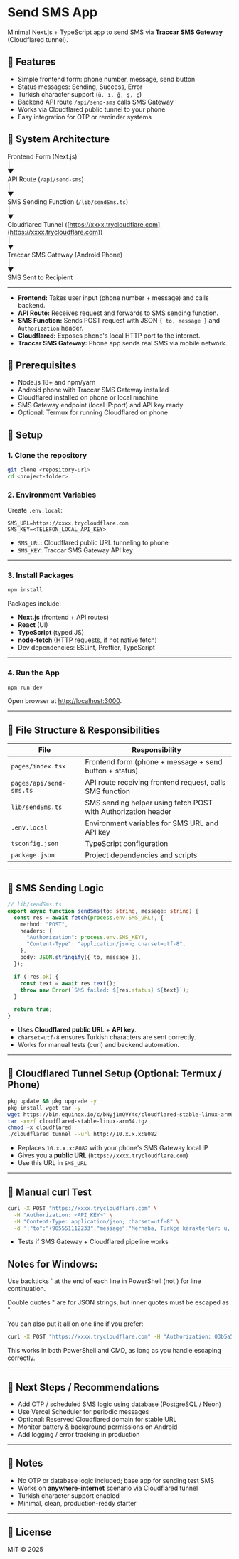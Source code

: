 # Send SMS App

Minimal Next.js + TypeScript app to send SMS via **Traccar SMS Gateway** (Cloudflared tunnel).


## 🔹 Features
- Simple frontend form: phone number, message, send button
- Status messages: Sending, Success, Error
- Turkish character support (`ü, ı, ğ, ş, ç`)
- Backend API route `/api/send-sms` calls SMS Gateway
- Works via Cloudflared public tunnel to your phone
- Easy integration for OTP or reminder systems


## 🔹 System Architecture

Frontend Form (Next.js)  
│  
▼  
API Route (`/api/send-sms`)  
│  
▼  
SMS Sending Function (`/lib/sendSms.ts`)  
│  
▼  
Cloudflared Tunnel ([https://xxxx.trycloudflare.com](https://xxxx.trycloudflare.com))  
│  
▼  
Traccar SMS Gateway (Android Phone)  
│  
▼  
SMS Sent to Recipient

---




- **Frontend:** Takes user input (phone number + message) and calls backend.
- **API Route:** Receives request and forwards to SMS sending function.
- **SMS Function:** Sends POST request with JSON `{ to, message }` and `Authorization` header.
- **Cloudflared:** Exposes phone's local HTTP port to the internet.
- **Traccar SMS Gateway:** Phone app sends real SMS via mobile network.



## 🔹 Prerequisites

- Node.js 18+ and npm/yarn
- Android phone with Traccar SMS Gateway installed
- Cloudflared installed on phone or local machine
- SMS Gateway endpoint (local IP:port) and API key ready
- Optional: Termux for running Cloudflared on phone



## 🔹 Setup

### 1. Clone the repository

```bash
git clone <repository-url>
cd <project-folder>
````

### 2. Environment Variables

Create `.env.local`:

```env
SMS_URL=https://xxxx.trycloudflare.com
SMS_KEY=<TELEFON_LOCAL_API_KEY>
```

* `SMS_URL`: Cloudflared public URL tunneling to phone
* `SMS_KEY`: Traccar SMS Gateway API key

---

### 3. Install Packages

```bash
npm install
```

Packages include:

* **Next.js** (frontend + API routes)
* **React** (UI)
* **TypeScript** (typed JS)
* **node-fetch** (HTTP requests, if not native fetch)
* Dev dependencies: ESLint, Prettier, TypeScript

---

### 4. Run the App

```bash
npm run dev
```

Open browser at [http://localhost:3000](http://localhost:3000).

---

## 🔹 File Structure & Responsibilities

| File                    | Responsibility                                                |
| ----------------------- | ------------------------------------------------------------- |
| `pages/index.tsx`       | Frontend form (phone + message + send button + status)        |
| `pages/api/send-sms.ts` | API route receiving frontend request, calls SMS function      |
| `lib/sendSms.ts`        | SMS sending helper using fetch POST with Authorization header |
| `.env.local`            | Environment variables for SMS URL and API key                 |
| `tsconfig.json`         | TypeScript configuration                                      |
| `package.json`          | Project dependencies and scripts                              |

---

## 🔹 SMS Sending Logic

```ts
// lib/sendSms.ts
export async function sendSms(to: string, message: string) {
  const res = await fetch(process.env.SMS_URL!, {
    method: "POST",
    headers: {
      "Authorization": process.env.SMS_KEY!,
      "Content-Type": "application/json; charset=utf-8",
    },
    body: JSON.stringify({ to, message }),
  });

  if (!res.ok) {
    const text = await res.text();
    throw new Error(`SMS failed: ${res.status} ${text}`);
  }

  return true;
}
```

* Uses **Cloudflared public URL** + **API key**.
* `charset=utf-8` ensures Turkish characters are sent correctly.
* Works for manual tests (curl) and backend automation.

---

## 🔹 Cloudflared Tunnel Setup (Optional: Termux / Phone)

```bash
pkg update && pkg upgrade -y
pkg install wget tar -y
wget https://bin.equinox.io/c/bNyj1mQVY4c/cloudflared-stable-linux-arm64.tgz
tar -xvzf cloudflared-stable-linux-arm64.tgz
chmod +x cloudflared
./cloudflared tunnel --url http://10.x.x.x:8082
```

* Replaces `10.x.x.x:8082` with your phone's SMS Gateway local IP
* Gives you a **public URL** (`https://xxxx.trycloudflare.com`)
* Use this URL in `SMS_URL`

---

## 🔹 Manual curl Test

```bash
curl -X POST "https://xxxx.trycloudflare.com" \
  -H "Authorization: <API_KEY>" \
  -H "Content-Type: application/json; charset=utf-8" \
  -d '{"to":"+905551112233","message":"Merhaba, Türkçe karakterler: ü, ı, ğ"}'
```

* Tests if SMS Gateway + Cloudflared pipeline works

## Notes for Windows:

Use backticks ` at the end of each line in PowerShell (not \) for line continuation.

Double quotes " are for JSON strings, but inner quotes must be escaped as \".

You can also put it all on one line if you prefer:

```bash
curl -X POST "https://xxxx.trycloudflare.com" -H "Authorization: 03b5a583-ce58-40fa-9f33-8d055f7941d9" -H "Content-Type: application/json; charset=utf-8" -d "{\"to\":\"+905551112233\",\"message\":\"Merhaba, Türkçe karakterler: ü, ı, ğ\"}"
```

This works in both PowerShell and CMD, as long as you handle escaping correctly.

---

## 🔹 Next Steps / Recommendations

* Add OTP / scheduled SMS logic using database (PostgreSQL / Neon)
* Use Vercel Scheduler for periodic messages
* Optional: Reserved Cloudflared domain for stable URL
* Monitor battery & background permissions on Android
* Add logging / error tracking in production

---

## 🔹 Notes

* No OTP or database logic included; base app for sending test SMS
* Works on **anywhere-internet** scenario via Cloudflared tunnel
* Turkish character support enabled
* Minimal, clean, production-ready starter

---

## 🔹 License

MIT © 2025



